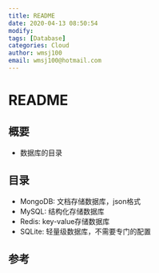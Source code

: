 ```yaml
---
title: README
date: 2020-04-13 08:50:54
modify: 
tags: [Database]
categories: Cloud
author: wmsj100
email: wmsj100@hotmail.com
---
```


# README

## 概要

- 数据库的目录

## 目录

- MongoDB: 文档存储数据库，json格式
- MySQL: 结构化存储数据库
- Redis: key-value存储数据库
- SQLite: 轻量级数据库，不需要专门的配置

## 参考

